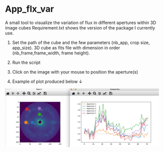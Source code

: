 # App_flx_var

A small tool to visualize the variation of flux in different apertures within 3D image cubes
Requirement.txt shows the version of the package I currently use. 


1. Set the path of the cube and the few parameters (nb_app, crop size, app_size). 3D cube as fits file with dimension in order (nb_frame,frame_width, frame height).

2. Run the script

3. Click on the image with your mouse to position the aperture(s) 

4. Example of plot produced below ↓


![exemple](demo.png)
